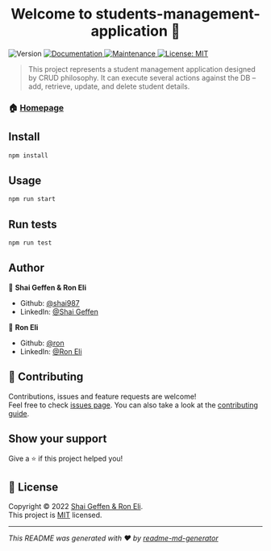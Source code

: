 <h1 align="center">Welcome to students-management-application 👋</h1>
<p>
  <img alt="Version" src="https://img.shields.io/badge/version-1.0.0-blue.svg?cacheSeconds=2592000" />
  <a href="https://github.com/shai987/Students-Management-Application#readme" target="_blank">
    <img alt="Documentation" src="https://img.shields.io/badge/documentation-yes-brightgreen.svg" />
  </a>
  <a href="https://github.com/shai987/Students-Management-Application/graphs/commit-activity" target="_blank">
    <img alt="Maintenance" src="https://img.shields.io/badge/Maintained%3F-yes-green.svg" />
  </a>
  <a href="https://github.com/shai987/Students-Management-Application/blob/master/LICENSE" target="_blank">
    <img alt="License: MIT" src="https://img.shields.io/github/license/shai987/students-management-application" />
  </a>
</p>

> This project represents a student management application designed by CRUD philosophy. It can execute several actions against the DB – add, retrieve, update, and delete student details.

### 🏠 [Homepage](https://github.com/shai987/Students-Management-Application#readme)

## Install

```sh
npm install
```

## Usage

```sh
npm run start
```

## Run tests

```sh
npm run test
```

## Author

👤 **Shai Geffen & Ron Eli**

* Github: [@shai987](https://github.com/shai987)
* LinkedIn: [@Shai Geffen](https://linkedin.com/in/shai-geffen-24373721a)

👤 **Ron Eli**

* Github: [@ron](https://github.com/)
* LinkedIn: [@Ron Eli](https://linkedin.com/in/ron-eli-ba47a9226)


## 🤝 Contributing

Contributions, issues and feature requests are welcome!<br />Feel free to check [issues page](https://github.com/shai987/Students-Management-Application/issues). You can also take a look at the [contributing guide](https://github.com/shai987/Students-Management-Application/blob/master/CONTRIBUTING.md).

## Show your support

Give a ⭐️ if this project helped you!

## 📝 License

Copyright © 2022 [Shai Geffen & Ron Eli](https://github.com/shai987).<br />
This project is [MIT](https://github.com/shai987/Students-Management-Application/blob/master/LICENSE) licensed.

***
_This README was generated with ❤️ by [readme-md-generator](https://github.com/kefranabg/readme-md-generator)_